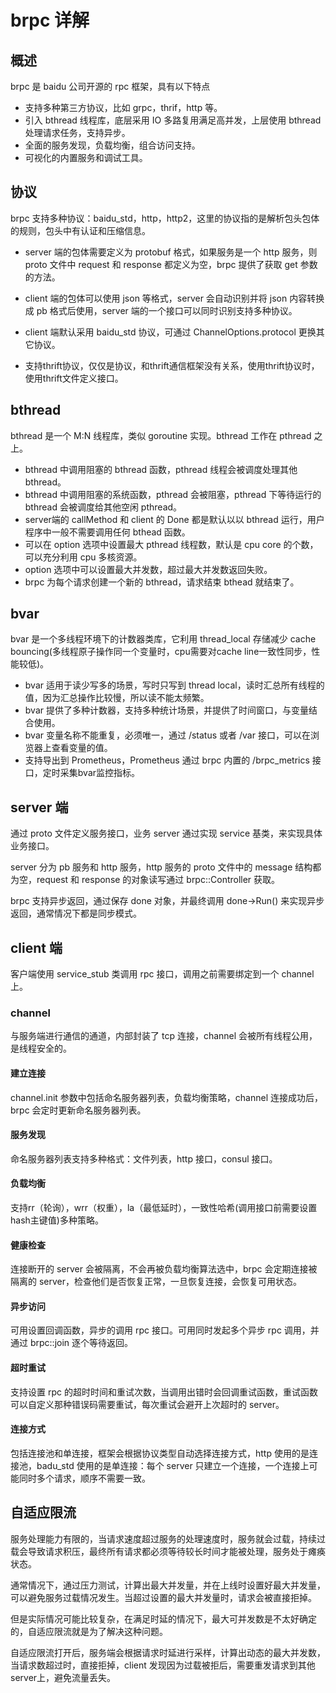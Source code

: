 # brpc 详解
## 概述
brpc 是 baidu 公司开源的 rpc 框架，具有以下特点
- 支持多种第三方协议，比如 grpc，thrif，http 等。
- 引入 bthread 线程库，底层采用 IO 多路复用满足高并发，上层使用 bthread 处理请求任务，支持异步。
- 全面的服务发现，负载均衡，组合访问支持。
- 可视化的内置服务和调试工具。

## 协议
brpc 支持多种协议：baidu_std，http，http2，这里的协议指的是解析包头包体的规则，包头中有认证和压缩信息。

- server 端的包体需要定义为 protobuf 格式，如果服务是一个 http 服务，则 proto 文件中 request 和 response 都定义为空，brpc 提供了获取 get 参数的方法。

- client 端的包体可以使用 json 等格式，server 会自动识别并将 json 内容转换成 pb 格式后使用，server 端的一个接口可以同时识别支持多种协议。

- client 端默认采用 baidu_std 协议，可通过 ChannelOptions.protocol 更换其它协议。

- 支持thrift协议，仅仅是协议，和thrift通信框架没有关系，使用thrift协议时，使用thrift文件定义接口。

## bthread
bthread 是一个 M:N 线程库，类似 goroutine 实现。bthread 工作在 pthread 之上。
- bthread 中调用阻塞的 bthread 函数，pthread 线程会被调度处理其他 bthread。
- bthread 中调用阻塞的系统函数，pthread 会被阻塞，pthread 下等待运行的 bthread 会被调度给其他空闲 pthread。
- server端的 callMethod 和 client 的 Done 都是默认以以 bthread 运行，用户程序中一般不需要调用任何 bthead 函数。
- 可以在 option 选项中设置最大 pthread 线程数，默认是 cpu core 的个数，可以充分利用 cpu 多核资源。
- option 选项中可以设置最大并发数，超过最大并发数返回失败。
- brpc 为每个请求创建一个新的 bthread，请求结束 bthead 就结束了。

## bvar
bvar 是一个多线程环境下的计数器类库，它利用 thread_local 存储减少 cache bouncing(多线程原子操作同一个变量时，cpu需要对cache line一致性同步，性能较低)。

- bvar 适用于读少写多的场景，写时只写到 thread local，读时汇总所有线程的值，因为汇总操作比较慢，所以读不能太频繁。
- bvar 提供了多种计数器，支持多种统计场景，并提供了时间窗口，与变量结合使用。
- bvar 变量名称不能重复，必须唯一，通过 /status 或者 /var 接口，可以在浏览器上查看变量的值。
- 支持导出到 Prometheus，Prometheus 通过 brpc 内置的 /brpc_metrics 接口，定时采集bvar监控指标。

## server 端
通过 proto 文件定义服务接口，业务 server 通过实现 service 基类，来实现具体业务接口。

server 分为 pb 服务和 http 服务，http 服务的 proto 文件中的 message 结构都为空，request 和 response 的对象读写通过 brpc::Controller 获取。

brpc 支持异步返回，通过保存 done 对象，并最终调用 done->Run() 来实现异步返回，通常情况下都是同步模式。

## client 端
客户端使用 service_stub 类调用 rpc 接口，调用之前需要绑定到一个 channel 上。

### channel
与服务端进行通信的通道，内部封装了 tcp 连接，channel 会被所有线程公用，是线程安全的。

#### 建立连接 
channel.init 参数中包括命名服务器列表，负载均衡策略，channel 连接成功后，brpc 会定时更新命名服务器列表。

#### 服务发现
命名服务器列表支持多种格式：文件列表，http 接口，consul 接口。

#### 负载均衡
支持rr（轮询），wrr（权重），la（最低延时），一致性哈希(调用接口前需要设置hash主键值)多种策略。

#### 健康检查
连接断开的 server 会被隔离，不会再被负载均衡算法选中，brpc 会定期连接被隔离的 server，检查他们是否恢复正常，一旦恢复连接，会恢复可用状态。

#### 异步访问
可用设置回调函数，异步的调用 rpc 接口。可用同时发起多个异步 rpc 调用，并通过 brpc::join 逐个等待返回。

#### 超时重试
支持设置 rpc 的超时时间和重试次数，当调用出错时会回调重试函数，重试函数可以自定义那种错误码需要重试，每次重试会避开上次超时的 server。

#### 连接方式
包括连接池和单连接，框架会根据协议类型自动选择连接方式，http 使用的是连接池，badu_std 使用的是单连接：每个 server 只建立一个连接，一个连接上可能同时多个请求，顺序不需要一致。

## 自适应限流
服务处理能力有限的，当请求速度超过服务的处理速度时，服务就会过载，持续过载会导致请求积压，最终所有请求都必须等待较长时间才能被处理，服务处于瘫痪状态。

通常情况下，通过压力测试，计算出最大并发量，并在上线时设置好最大并发量，可以避免服务过载情况发生。当超过设置的最大并发量时，请求会被直接拒掉。

但是实际情况可能比较复杂，在满足时延的情况下，最大可并发数是不太好确定的，自适应限流就是为了解决这种问题。

自适应限流打开后，服务端会根据请求时延进行采样，计算出动态的最大并发数，当请求数超过时，直接拒掉，client 发现因为过载被拒后，需要重发请求到其他 server上，避免流量丢失。
